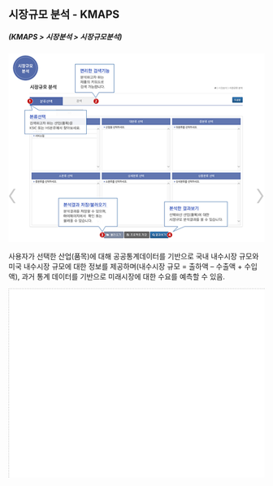 ## 시장규모 분석 - KMAPS
##### (KMAPS > 시장분석 > 시장규모분석)

![](images/Q10_1_4_1.png)

사용자가 선택한 산업(품목)에 대해 공공통계데이터를 기반으로 국내 내수시장 규모와 미국 내수시장 규모에 대한 정보를 제공하며(내수시장 규모 = 출하액 – 수출액 + 수입액), 과거 통계 데이터를 기반으로 미래시장에 대한 수요를 예측할 수 있음.

![](images/Q10_1_4_2.png)
